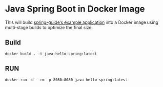 # Java Spring Boot in Docker Image

This will build [spring-guide's example application](https://github.com/spring-guides/gs-spring-boot) into a Docker image using multi-stage builds to optimize the final size.

## Build

```shell
docker build . -t java-hello-spring:latest
```

## RUN

```shell
docker run -d --rm -p 8080:8080 java-hello-spring:latest
```
